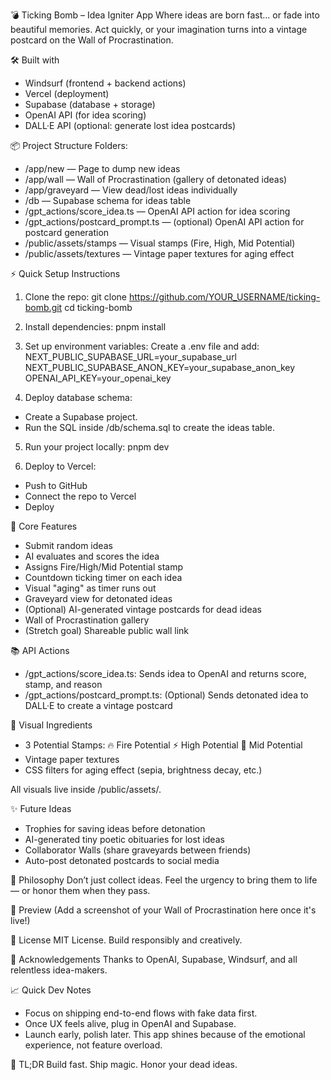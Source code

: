 💣 Ticking Bomb – Idea Igniter App
Where ideas are born fast... or fade into beautiful memories.
Act quickly, or your imagination turns into a vintage postcard on the Wall of Procrastination.

🛠 Built with
- Windsurf (frontend + backend actions)
- Vercel (deployment)
- Supabase (database + storage)
- OpenAI API (for idea scoring)
- DALL·E API (optional: generate lost idea postcards)

📦 Project Structure
Folders:
- /app/new — Page to dump new ideas
- /app/wall — Wall of Procrastination (gallery of detonated ideas)
- /app/graveyard — View dead/lost ideas individually
- /db — Supabase schema for ideas table
- /gpt_actions/score_idea.ts — OpenAI API action for idea scoring
- /gpt_actions/postcard_prompt.ts — (optional) OpenAI API action for postcard generation
- /public/assets/stamps — Visual stamps (Fire, High, Mid Potential)
- /public/assets/textures — Vintage paper textures for aging effect

⚡ Quick Setup Instructions
1. Clone the repo:
git clone https://github.com/YOUR_USERNAME/ticking-bomb.git
cd ticking-bomb

2. Install dependencies:
pnpm install

3. Set up environment variables:
Create a .env file and add:
NEXT_PUBLIC_SUPABASE_URL=your_supabase_url
NEXT_PUBLIC_SUPABASE_ANON_KEY=your_supabase_anon_key
OPENAI_API_KEY=your_openai_key

4. Deploy database schema:
- Create a Supabase project.
- Run the SQL inside /db/schema.sql to create the ideas table.

5. Run your project locally:
pnpm dev

6. Deploy to Vercel:
- Push to GitHub
- Connect the repo to Vercel
- Deploy

🚀 Core Features
- Submit random ideas
- AI evaluates and scores the idea
- Assigns Fire/High/Mid Potential stamp
- Countdown ticking timer on each idea
- Visual "aging" as timer runs out
- Graveyard view for detonated ideas
- (Optional) AI-generated vintage postcards for dead ideas
- Wall of Procrastination gallery
- (Stretch goal) Shareable public wall link

📚 API Actions
- /gpt_actions/score_idea.ts: Sends idea to OpenAI and returns score, stamp, and reason
- /gpt_actions/postcard_prompt.ts: (Optional) Sends detonated idea to DALL·E to create a vintage postcard

🎨 Visual Ingredients
- 3 Potential Stamps:
🔥 Fire Potential
⚡ High Potential
💭 Mid Potential
- Vintage paper textures
- CSS filters for aging effect (sepia, brightness decay, etc.)

All visuals live inside /public/assets/.

✨ Future Ideas
- Trophies for saving ideas before detonation
- AI-generated tiny poetic obituaries for lost ideas
- Collaborator Walls (share graveyards between friends)
- Auto-post detonated postcards to social media

🧠 Philosophy
Don’t just collect ideas.
Feel the urgency to bring them to life — or honor them when they pass.

📸 Preview
(Add a screenshot of your Wall of Procrastination here once it's live!)

🐣 License
MIT License.
Build responsibly and creatively.

🙌 Acknowledgements
Thanks to OpenAI, Supabase, Windsurf, and all relentless idea-makers.

📈 Quick Dev Notes
- Focus on shipping end-to-end flows with fake data first.
- Once UX feels alive, plug in OpenAI and Supabase.
- Launch early, polish later. This app shines because of the emotional experience, not feature overload.

🎯 TL;DR
Build fast. Ship magic. Honor your dead ideas.